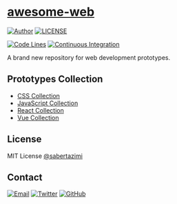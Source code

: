 # [awesome-web](https://sabertazimi.github.io/awesome-web)

[![Author](https://img.shields.io/badge/author-sabertaz-lightgrey?style=for-the-badge)](https://github.com/sabertazimi)
[![LICENSE](https://img.shields.io/github/license/sabertazimi/awesome-web?style=for-the-badge)](https://raw.githubusercontent.com/sabertazimi/awesome-web/master/LICENSE)

[![Code Lines](https://img.shields.io/tokei/lines/github/sabertazimi/awesome-web?style=for-the-badge&logo=visualstudiocode)](https://github.com/sabertazimi/awesome-web)
[![Continuous Integration](https://img.shields.io/github/workflow/status/sabertazimi/awesome-web/Continuous%20Integration/master?style=for-the-badge&logo=github)](https://github.com/sabertazimi/awesome-web/actions/workflows/ci.yml)

A brand new repository for web development prototypes.

## Prototypes Collection

- [CSS Collection](https://sabertazimi.github.io/awesome-web/css)
- [JavaScript Collection](https://sabertazimi.github.io/awesome-web/javascript)
- [React Collection](https://sabertazimi.github.io/awesome-web/react)
- [Vue Collection](https://sabertazimi.github.io/awesome-web/vue)

## License

MIT License [@sabertazimi](https://github.com/sabertazimi)

## Contact

[![Email](https://img.shields.io/badge/-Gmail-ea4335?style=for-the-badge&logo=gmail&logoColor=white)](mailto:sabertazimi@gmail.com)
[![Twitter](https://img.shields.io/badge/-Twitter-1da1f2?style=for-the-badge&logo=twitter&logoColor=white)](https://twitter.com/sabertazimi)
[![GitHub](https://img.shields.io/badge/-GitHub-181717?style=for-the-badge&logo=github&logoColor=white)](https://github.com/sabertazimi)
